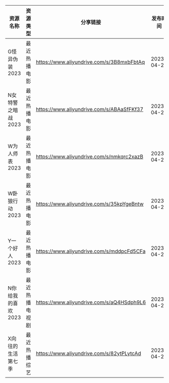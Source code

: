 | 资源名称        | 资源类型    | 分享链接                                      | 发布时间       |
| ----------- | ------- | ----------------------------------------- | ---------- |
| G怪异伪装2023   | 最近热播电影  | https://www.aliyundrive.com/s/3B8mxbFbtAq | 2023-04-25 |
| N女特警之暗战2023 | 最近热播电影  | https://www.aliyundrive.com/s/ABAaSfFKf37 | 2023-04-25 |
| W为人师表2023   | 最近热播电影  | https://www.aliyundrive.com/s/nmkqrc2xazB | 2023-04-25 |
| W卧狼行动2023   | 最近热播电影  | https://www.aliyundrive.com/s/35kpYgeBntw | 2023-04-25 |
| Y一个好人2023   | 最近热播电影  | https://www.aliyundrive.com/s/mddpcFd5CFa | 2023-04-25 |
| N你给我的喜欢2023 | 最近热播电视剧 | https://www.aliyundrive.com/s/aQ4HSdph9L6 | 2023-04-25 |
| X向往的生活第七季   | 最近热播综艺  | https://www.aliyundrive.com/s/82ytPLytcAd | 2023-04-25 |
